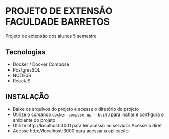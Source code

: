 # PROJETO DE EXTENSÃO FACULDADE BARRETOS

Projeto de extensão dos alunos 5 semestre 

## Tecnologias

- Docker / Docker Compose
- PostgresSQL
- NODEJS 
- ReactJS

## INSTALAÇÃO

- Baixe os arquivos do projeto e acesse o diretório do projeto
- Utilize o comando `docker-compose up --build` para instlar e configura o ambiente do projeto
- Utilize  http://localhost:3001 para ter acesso ao servidor
Acesse o diret
- Acesse  http://localhost:3000 para acessar a aplicação